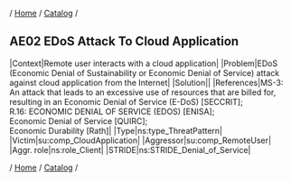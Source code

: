 / [Home](/acctp/) / [Catalog](/acctp/catalog/) /

## AE02 EDoS Attack To Cloud Application

|Context|Remote user interacts with a cloud application|
|Problem|EDoS (Economic Denial of Sustainability or Economic Denial of Service) attack against cloud application from the Internet|
|Solution||
|References|MS-3: An attack that leads to an excessive use of resources that are billed for, resulting in an Economic Denial of Service (E-DoS) [SECCRIT];<br /> R.16: ECONOMIC DENIAL OF SERVICE (EDOS) [ENISA];<br /> Economic Denial of Service [QUIRC];<br /> Economic Durability [Rath]|
|Type|ns:type_ThreatPattern|
|Victim|su:comp_CloudApplication|
|Aggressor|su:comp_RemoteUser|
|Aggr. role|ns:role_Client|
|STRIDE|ns:STRIDE_Denial_of_Service|

/ [Home](/acctp/) / [Catalog](/acctp/catalog/) /
